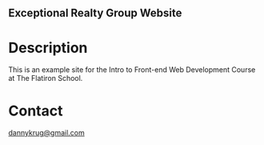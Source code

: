 Exceptional Realty Group Website
---

# Description

This is an example site for the Intro to Front-end Web Development Course at The Flatiron School.

# Contact

dannykrug@gmail.com
